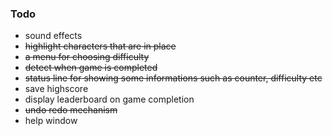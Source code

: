 ### Todo
- sound effects
- ~~highlight characters that are in place~~
- ~~a menu for choosing difficulty~~
- ~~detect when game is completed~~
- ~~status line for showing some informations such as counter, difficulty etc~~
- save highscore
- display leaderboard on game completion
- ~~undo redo mechanism~~
- help window
